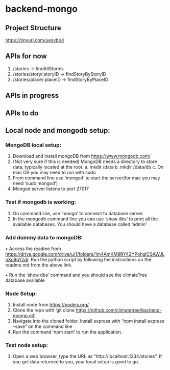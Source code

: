 # backend-mongo
## Project Structure
https://tinyurl.com/uesvbo4
## APIs for now
1. /stories -> findAllStories
2. /stories/story/:storyID -> findStoryByStoryID
3. /stories/place/:placeID -> findStoryByPlaceID
## APIs in progress
## APIs to do


## Local node and mongodb setup:
### MongoDB local setup:
1.	Download and install mongoDB from https://www.mongodb.com/
2.	(Not very sure if this is needed) MongoDB needs a directory to store data, typically located at the root.
    a.	mkdir /data
    b.	mkdir /data/db
    c.	On mac OS you may need to run with sudo
3.	From command line use ‘mongod’ to start the server(for mac you may need ‘sudo mongod’)
4.	Mongod server listens to port 27017

### Test if mongodb is working:
1.	On command line, use ‘mongo’ to connect to database server.
2.	In the mongodb command line you can use ‘show dbs’ to print all the available databases. You should have a database called ‘admin’

### Add dummy data to mongoDB:
•	Access the readme from https://drive.google.com/drive/u/1/folders/1m4AmKM9RY42YPohglCSAWJLnXo9pYzdr. Run the python script by following the instructions on the readme.md from the above link.

•	Run the ‘show dbs’ command and you should see the climateTree database available

### Node Setup:
1.	Install node from https://nodejs.org/
2.	Clone the repo with ‘git clone https://github.com/climatetree/backend-mongo.git’
3.	Navigate into the cloned folder. Install express with “npm install express –save” on the command line
4.	Run the command ‘npm start’ to run the application. 

### Test node setup:
1.	Open a web browser, type the URL as “http://localhost:1234/stories”. If you get data returned to you, your local setup is good to go.
